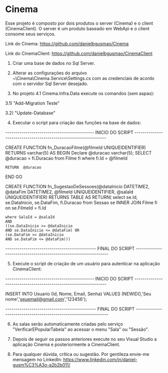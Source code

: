 # Cinema
 Esse projeto é composto por dois produtos o server (Cinema) e o client (CinemaClient). O server é um produto baseado em WebApi e o client consome seus serviços.

Link do Cinema: https://github.com/danielbgusmao/Cinema

Link do CinemaClient: https://github.com/danielbgusmao/CinemaClient

1) Criar uma base de dados no Sql Server.

2) Alterar as configurações do arquivo ~\Cinema\Cinema.Service\Settings.cs com as credenciais de acordo com o servidor Sql Server desejado.

3) No projeto 4.1 Cinema.Infra.Data execute os comandos (sem aspas):

3.1) "Add-Migration Teste"

3.2) "Update-Database"

4) Executar o script para criação das funções na base de dados:

-------------------------------------------- INICIO DO SCRIPT ----------------------------------------------------------------

CREATE FUNCTION fn_DuracaoFilme(@filmeId UNIQUEIDENTIFIER)
RETURNS varchar(5)
AS
BEGIN
    Declare @duracao varchar(5);
    SELECT @duracao = fi.Duracao from Filme fi
    where fi.Id = @filmeId

    RETURN  @duracao
END
GO

CREATE FUNCTION fn_SugestaoDeSessoes(@dataInicio DATETIME2, @dataFim DATETIME2, @filmeId UNIQUEIDENTIFIER, @salaId UNIQUEIDENTIFIER)
	RETURNS TABLE
	AS
	RETURN(
	select se.Id,
	se.DataInicio,
	se.DataFim,
	fi.Duracao
	from Sessao se
	INNER JOIN Filme fi on se.FilmeId = fi.Id

	where SalaId = @salaId 
	AND
	((se.DataInicio >= @dataInicio
	AND se.DataInicio <= @dataFim) OR
	(se.DataFim >= @dataInicio
	AND se.DataFim <= @dataFim)))
	
--------------------------------------------- FINAL DO SCRIPT ----------------------------------------------------------------

5) Execute o script de criação de um usuário para autenticar na aplicação CinemaClient:

-------------------------------------------- INICIO DO SCRIPT ----------------------------------------------------------------

INSERT INTO Usuario (Id, Nome, Email, Senha) VALUES (NEWID(),'Seu nome','seuemail@gmail.com','123456');

--------------------------------------------- FINAL DO SCRIPT ----------------------------------------------------------------

6) As salas serão automaticamente criadas pelo serviço "VerificarEPopularTabela" ao acessar o menu "Sala" ou "Sessão".


7) Depois de seguir os passos anteriores execute no seu Visual Studio a aplicação Cinema e posteriormente a CinemaClient.


8) Para qualquer dúvida, crítica ou sugestão. Por gentileza envie-me mensagem no LinkedIn: https://www.linkedin.com/in/daniel-gusm%C3%A3o-a2b2b011/

